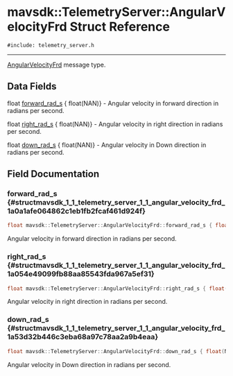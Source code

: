 # mavsdk::TelemetryServer::AngularVelocityFrd Struct Reference
`#include: telemetry_server.h`

----


[AngularVelocityFrd](structmavsdk_1_1_telemetry_server_1_1_angular_velocity_frd.md) message type. 


## Data Fields


float [forward_rad_s](#structmavsdk_1_1_telemetry_server_1_1_angular_velocity_frd_1a0a1afe064862c1eb1fb2fcaf461d924f) { float(NAN)} - Angular velocity in forward direction in radians per second.

float [right_rad_s](#structmavsdk_1_1_telemetry_server_1_1_angular_velocity_frd_1a054e49099fb88aa85543fda967a5ef31) { float(NAN)} - Angular velocity in right direction in radians per second.

float [down_rad_s](#structmavsdk_1_1_telemetry_server_1_1_angular_velocity_frd_1a53d32b446c3eba68a97c78aa2a9b4eaa) { float(NAN)} - Angular velocity in Down direction in radians per second.


## Field Documentation


### forward_rad_s {#structmavsdk_1_1_telemetry_server_1_1_angular_velocity_frd_1a0a1afe064862c1eb1fb2fcaf461d924f}

```cpp
float mavsdk::TelemetryServer::AngularVelocityFrd::forward_rad_s { float(NAN)}
```


Angular velocity in forward direction in radians per second.


### right_rad_s {#structmavsdk_1_1_telemetry_server_1_1_angular_velocity_frd_1a054e49099fb88aa85543fda967a5ef31}

```cpp
float mavsdk::TelemetryServer::AngularVelocityFrd::right_rad_s { float(NAN)}
```


Angular velocity in right direction in radians per second.


### down_rad_s {#structmavsdk_1_1_telemetry_server_1_1_angular_velocity_frd_1a53d32b446c3eba68a97c78aa2a9b4eaa}

```cpp
float mavsdk::TelemetryServer::AngularVelocityFrd::down_rad_s { float(NAN)}
```


Angular velocity in Down direction in radians per second.

